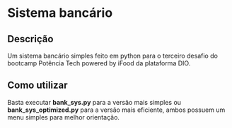 # Sistema bancário
## Descrição
Um sistema bancário simples feito em python para o terceiro desafio do bootcamp Potência Tech powered by iFood da plataforma DIO.
## Como utilizar
Basta executar **bank_sys.py** para a versão mais simples ou **bank_sys_optimized.py** para a versão mais eficiente, ambos possuem um menu simples para melhor orientação.
